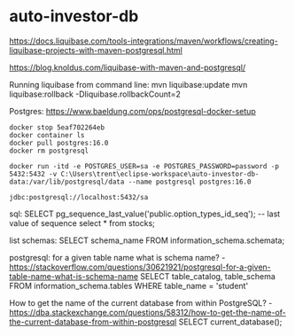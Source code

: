 # auto-investor-db

https://docs.liquibase.com/tools-integrations/maven/workflows/creating-liquibase-projects-with-maven-postgresql.html

https://blog.knoldus.com/liquibase-with-maven-and-postgresql/

Running liquibase from command line:
	mvn liquibase:update
	mvn liquibase:rollback -Dliquibase.rollbackCount=2


Postgres:
	https://www.baeldung.com/ops/postgresql-docker-setup
	
	docker stop 5eaf702264eb
	docker container ls
	docker pull postgres:16.0
	docker rm postgresql
	
	docker run -itd -e POSTGRES_USER=sa -e POSTGRES_PASSWORD=password -p 5432:5432 -v C:\Users\trent\eclipse-workspace\auto-investor-db-data:/var/lib/postgresql/data --name postgresql postgres:16.0
	
	jdbc:postgresql://localhost:5432/sa
	


sql:
	SELECT pg_sequence_last_value('public.option_types_id_seq'); -- last value of sequence
	select * from stocks;	
	
list schemas:
	SELECT schema_name
	FROM information_schema.schemata;
	
postgresql: for a given table name what is schema name? - https://stackoverflow.com/questions/30621921/postgresql-for-a-given-table-name-what-is-schema-name
	SELECT table_catalog, table_schema 
	FROM   information_schema.tables 
	WHERE  table_name = 'student'
	
How to get the name of the current database from within PostgreSQL? - https://dba.stackexchange.com/questions/58312/how-to-get-the-name-of-the-current-database-from-within-postgresql
	SELECT current_database();
	